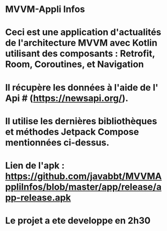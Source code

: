 # MVVM-Appli Infos

# Ceci est une application d'actualités de l'architecture MVVM avec Kotlin utilisant des composants : Retrofit, Room, Coroutines, et Navigation

# Il récupère les données à l'aide  de l' Api # (https://newsapi.org/).

# Il utilise les dernières bibliothèques et méthodes Jetpack Compose mentionnées ci-dessus.

# Lien de l'apk : https://github.com/javabbt/MVVMAppliInfos/blob/master/app/release/app-release.apk

# Le projet a ete developpe en 2h30


